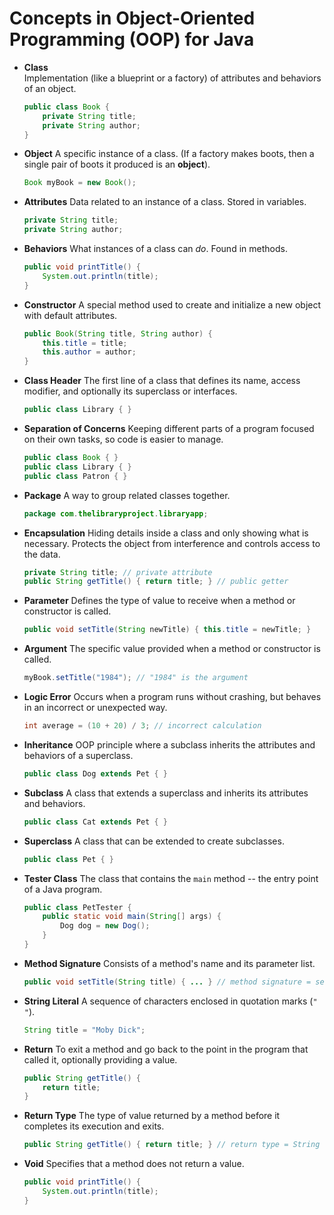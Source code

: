 # Concepts in Object-Oriented Programming (OOP) for Java

- **Class**  
  Implementation (like a blueprint or a factory) of attributes and behaviors of an object.  
  ```java
  public class Book {
      private String title;
      private String author;
  }


* **Object**
  A specific instance of a class. (If a factory makes boots, then a single pair of boots it produced is an **object**).

  ```java
  Book myBook = new Book();
  ```

* **Attributes**
  Data related to an instance of a class. Stored in variables.

  ```java
  private String title;
  private String author;
  ```

* **Behaviors**
  What instances of a class can *do*. Found in methods.

  ```java
  public void printTitle() {
      System.out.println(title);
  }
  ```

* **Constructor**
  A special method used to create and initialize a new object with default attributes.

  ```java
  public Book(String title, String author) {
      this.title = title;
      this.author = author;
  }
  ```

* **Class Header**
  The first line of a class that defines its name, access modifier, and optionally its superclass or interfaces.

  ```java
  public class Library { }
  ```

* **Separation of Concerns**
  Keeping different parts of a program focused on their own tasks, so code is easier to manage.

  ```java
  public class Book { }
  public class Library { }
  public class Patron { }
  ```

* **Package**
  A way to group related classes together.

  ```java
  package com.thelibraryproject.libraryapp;
  ```

* **Encapsulation**
  Hiding details inside a class and only showing what is necessary. Protects the object from interference and controls access to the data.

  ```java
  private String title; // private attribute
  public String getTitle() { return title; } // public getter
  ```

* **Parameter**
  Defines the type of value to receive when a method or constructor is called.

  ```java
  public void setTitle(String newTitle) { this.title = newTitle; }
  ```

* **Argument**
  The specific value provided when a method or constructor is called.

  ```java
  myBook.setTitle("1984"); // "1984" is the argument
  ```

* **Logic Error**
  Occurs when a program runs without crashing, but behaves in an incorrect or unexpected way.

  ```java
  int average = (10 + 20) / 3; // incorrect calculation
  ```

* **Inheritance**
  OOP principle where a subclass inherits the attributes and behaviors of a superclass.

  ```java
  public class Dog extends Pet { }
  ```

* **Subclass**
  A class that extends a superclass and inherits its attributes and behaviors.

  ```java
  public class Cat extends Pet { }
  ```

* **Superclass**
  A class that can be extended to create subclasses.

  ```java
  public class Pet { }
  ```

* **Tester Class**
  The class that contains the `main` method -- the entry point of a Java program.

  ```java
  public class PetTester {
      public static void main(String[] args) {
          Dog dog = new Dog();
      }
  }
  ```

* **Method Signature**
  Consists of a method's name and its parameter list.

  ```java
  public void setTitle(String title) { ... } // method signature = setTitle(String)
  ```

* **String Literal**
  A sequence of characters enclosed in quotation marks (`" "`).

  ```java
  String title = "Moby Dick";
  ```

* **Return**
  To exit a method and go back to the point in the program that called it, optionally providing a value.

  ```java
  public String getTitle() {
      return title;
  }
  ```

* **Return Type**
  The type of value returned by a method before it completes its execution and exits.

  ```java
  public String getTitle() { return title; } // return type = String
  ```

* **Void**
  Specifies that a method does not return a value.

  ```java
  public void printTitle() {
      System.out.println(title);
  }
  ```

